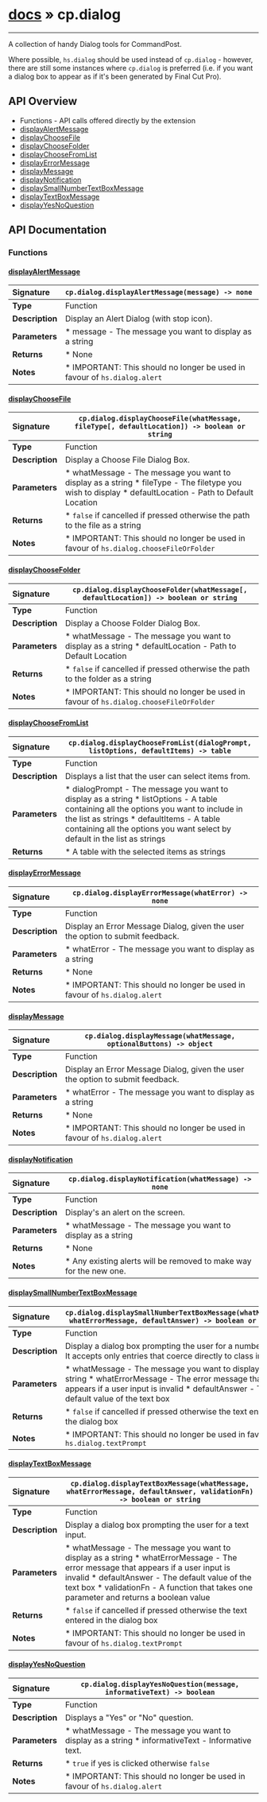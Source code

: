 # [docs](index.md) » cp.dialog
---

A collection of handy Dialog tools for CommandPost.

Where possible, `hs.dialog` should be used instead of `cp.dialog` - however,
there are still some instances where `cp.dialog` is preferred (i.e. if you
want a dialog box to appear as if it's been generated by Final Cut Pro).

## API Overview
* Functions - API calls offered directly by the extension
 * [displayAlertMessage](#displayalertmessage)
 * [displayChooseFile](#displaychoosefile)
 * [displayChooseFolder](#displaychoosefolder)
 * [displayChooseFromList](#displaychoosefromlist)
 * [displayErrorMessage](#displayerrormessage)
 * [displayMessage](#displaymessage)
 * [displayNotification](#displaynotification)
 * [displaySmallNumberTextBoxMessage](#displaysmallnumbertextboxmessage)
 * [displayTextBoxMessage](#displaytextboxmessage)
 * [displayYesNoQuestion](#displayyesnoquestion)

## API Documentation

### Functions

#### [displayAlertMessage](#displayalertmessage)
| <span style="float: left;">**Signature**</span> | <span style="float: left;">`cp.dialog.displayAlertMessage(message) -> none` </span>                                                          |
| -----------------------------------------------------|---------------------------------------------------------------------------------------------------------|
| **Type**                                             | Function                                                                                         |
| **Description**                                      | Display an Alert Dialog (with stop icon).                                                                                         |
| **Parameters**                                       |  * message - The message you want to display as a string                                       |
| **Returns**                                          |  * None                                                |
| **Notes**                                            |  * IMPORTANT: This should no longer be used in favour of `hs.dialog.alert`                                                      |

#### [displayChooseFile](#displaychoosefile)
| <span style="float: left;">**Signature**</span> | <span style="float: left;">`cp.dialog.displayChooseFile(whatMessage, fileType[, defaultLocation]) -> boolean or string` </span>                                                          |
| -----------------------------------------------------|---------------------------------------------------------------------------------------------------------|
| **Type**                                             | Function                                                                                         |
| **Description**                                      | Display a Choose File Dialog Box.                                                                                         |
| **Parameters**                                       |  * whatMessage - The message you want to display as a string * fileType - The filetype you wish to display * defaultLocation - Path to Default Location                                       |
| **Returns**                                          |  * `false` if cancelled if pressed otherwise the path to the file as a string                                                |
| **Notes**                                            |  * IMPORTANT: This should no longer be used in favour of `hs.dialog.chooseFileOrFolder`                                                      |

#### [displayChooseFolder](#displaychoosefolder)
| <span style="float: left;">**Signature**</span> | <span style="float: left;">`cp.dialog.displayChooseFolder(whatMessage[, defaultLocation]) -> boolean or string` </span>                                                          |
| -----------------------------------------------------|---------------------------------------------------------------------------------------------------------|
| **Type**                                             | Function                                                                                         |
| **Description**                                      | Display a Choose Folder Dialog Box.                                                                                         |
| **Parameters**                                       |  * whatMessage - The message you want to display as a string * defaultLocation - Path to Default Location                                       |
| **Returns**                                          |  * `false` if cancelled if pressed otherwise the path to the folder as a string                                                |
| **Notes**                                            |  * IMPORTANT: This should no longer be used in favour of `hs.dialog.chooseFileOrFolder`                                                      |

#### [displayChooseFromList](#displaychoosefromlist)
| <span style="float: left;">**Signature**</span> | <span style="float: left;">`cp.dialog.displayChooseFromList(dialogPrompt, listOptions, defaultItems) -> table` </span>                                                          |
| -----------------------------------------------------|---------------------------------------------------------------------------------------------------------|
| **Type**                                             | Function                                                                                         |
| **Description**                                      | Displays a list that the user can select items from.                                                                                         |
| **Parameters**                                       |  * dialogPrompt - The message you want to display as a string * listOptions - A table containing all the options you want to include in the list as strings * defaultItems - A table containing all the options you want select by default in the list as strings                                       |
| **Returns**                                          |  * A table with the selected items as strings                                                |

#### [displayErrorMessage](#displayerrormessage)
| <span style="float: left;">**Signature**</span> | <span style="float: left;">`cp.dialog.displayErrorMessage(whatError) -> none` </span>                                                          |
| -----------------------------------------------------|---------------------------------------------------------------------------------------------------------|
| **Type**                                             | Function                                                                                         |
| **Description**                                      | Display an Error Message Dialog, given the user the option to submit feedback.                                                                                         |
| **Parameters**                                       |  * whatError - The message you want to display as a string                                       |
| **Returns**                                          |  * None                                                |
| **Notes**                                            |  * IMPORTANT: This should no longer be used in favour of `hs.dialog.alert`                                                      |

#### [displayMessage](#displaymessage)
| <span style="float: left;">**Signature**</span> | <span style="float: left;">`cp.dialog.displayMessage(whatMessage, optionalButtons) -> object` </span>                                                          |
| -----------------------------------------------------|---------------------------------------------------------------------------------------------------------|
| **Type**                                             | Function                                                                                         |
| **Description**                                      | Display an Error Message Dialog, given the user the option to submit feedback.                                                                                         |
| **Parameters**                                       |  * whatError - The message you want to display as a string                                       |
| **Returns**                                          |  * None                                                |
| **Notes**                                            |  * IMPORTANT: This should no longer be used in favour of `hs.dialog.alert`                                                      |

#### [displayNotification](#displaynotification)
| <span style="float: left;">**Signature**</span> | <span style="float: left;">`cp.dialog.displayNotification(whatMessage) -> none` </span>                                                          |
| -----------------------------------------------------|---------------------------------------------------------------------------------------------------------|
| **Type**                                             | Function                                                                                         |
| **Description**                                      | Display's an alert on the screen.                                                                                         |
| **Parameters**                                       |  * whatMessage - The message you want to display as a string                                       |
| **Returns**                                          |  * None                                                |
| **Notes**                                            |  * Any existing alerts will be removed to make way for the new one.                                                      |

#### [displaySmallNumberTextBoxMessage](#displaysmallnumbertextboxmessage)
| <span style="float: left;">**Signature**</span> | <span style="float: left;">`cp.dialog.displaySmallNumberTextBoxMessage(whatMessage, whatErrorMessage, defaultAnswer) -> boolean or string` </span>                                                          |
| -----------------------------------------------------|---------------------------------------------------------------------------------------------------------|
| **Type**                                             | Function                                                                                         |
| **Description**                                      | Display a dialog box prompting the user for a number input. It accepts only entries that coerce directly to class integer.                                                                                         |
| **Parameters**                                       |  * whatMessage - The message you want to display as a string * whatErrorMessage - The error message that appears if a user input is invalid * defaultAnswer - The default value of the text box                                       |
| **Returns**                                          |  * `false` if cancelled if pressed otherwise the text entered in the dialog box                                                |
| **Notes**                                            |  * IMPORTANT: This should no longer be used in favour of `hs.dialog.textPrompt`                                                      |

#### [displayTextBoxMessage](#displaytextboxmessage)
| <span style="float: left;">**Signature**</span> | <span style="float: left;">`cp.dialog.displayTextBoxMessage(whatMessage, whatErrorMessage, defaultAnswer, validationFn) -> boolean or string` </span>                                                          |
| -----------------------------------------------------|---------------------------------------------------------------------------------------------------------|
| **Type**                                             | Function                                                                                         |
| **Description**                                      | Display a dialog box prompting the user for a text input.                                                                                         |
| **Parameters**                                       |  * whatMessage - The message you want to display as a string * whatErrorMessage - The error message that appears if a user input is invalid * defaultAnswer - The default value of the text box * validationFn - A function that takes one parameter and returns a boolean value                                       |
| **Returns**                                          |  * `false` if cancelled if pressed otherwise the text entered in the dialog box                                                |
| **Notes**                                            |  * IMPORTANT: This should no longer be used in favour of `hs.dialog.textPrompt`                                                      |

#### [displayYesNoQuestion](#displayyesnoquestion)
| <span style="float: left;">**Signature**</span> | <span style="float: left;">`cp.dialog.displayYesNoQuestion(message, informativeText) -> boolean` </span>                                                          |
| -----------------------------------------------------|---------------------------------------------------------------------------------------------------------|
| **Type**                                             | Function                                                                                         |
| **Description**                                      | Displays a "Yes" or "No" question.                                                                                         |
| **Parameters**                                       |  * whatMessage - The message you want to display as a string * informativeText - Informative text.                                       |
| **Returns**                                          |  * `true` if yes is clicked otherwise `false`                                                |
| **Notes**                                            |  * IMPORTANT: This should no longer be used in favour of `hs.dialog.alert`                                                      |


